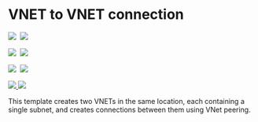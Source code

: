 # VNET to VNET connection

<IMG SRC="https://azbotstorage.blob.core.windows.net/badges/201-vnet-to-vnet-peering/PublicLastTestDate.svg" />&nbsp;
<IMG SRC="https://azbotstorage.blob.core.windows.net/badges/201-vnet-to-vnet-peering/PublicDeployment.svg" />&nbsp;

<IMG SRC="https://azbotstorage.blob.core.windows.net/badges/201-vnet-to-vnet-peering/FairfaxLastTestDate.svg" />&nbsp;
<IMG SRC="https://azbotstorage.blob.core.windows.net/badges/201-vnet-to-vnet-peering/FairfaxDeployment.svg" />&nbsp;

<IMG SRC="https://azbotstorage.blob.core.windows.net/badges/201-vnet-to-vnet-peering/BestPracticeResult.svg" />&nbsp;
<IMG SRC="https://azbotstorage.blob.core.windows.net/badges/201-vnet-to-vnet-peering/CredScanResult.svg" />&nbsp;

<a href="https://portal.azure.com/#create/Microsoft.Template/uri/https%3A%2F%2Fraw.githubusercontent.com%2FAzure%2Fazure-quickstart-templates%2Fmaster%2F201-vnet-to-vnet-peering%2Fazuredeploy.json" target="_blank">
    <img src="http://azuredeploy.net/deploybutton.png"/>
</a>
<a href="http://armviz.io/#/?load=https%3A%2F%2Fraw.githubusercontent.com%2FAzure%2Fazure-quickstart-templates%2Fmaster%2F201-vnet-to-vnet-peering%2Fazuredeploy.json" target="_blank">
    <img src="http://armviz.io/visualizebutton.png"/>
</a>

This template creates two VNETs in the same location, each containing a single subnet, and creates connections between them using VNet peering.
